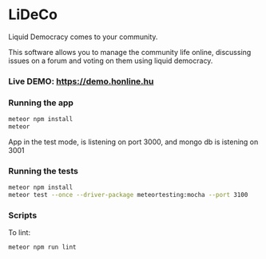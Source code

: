 # LiDeCo

Liquid Democracy comes to your community.

This software allows you to manage the community life online,
discussing issues on a forum and voting on them using liquid democracy.

### Live DEMO: https://demo.honline.hu

### Running the app

```bash
meteor npm install
meteor
```

App in the test mode, is listening on port 3000, and mongo db is istening on 3001

### Running the tests

```bash
meteor npm install
meteor test --once --driver-package meteortesting:mocha --port 3100
```

### Scripts

To lint:

```bash
meteor npm run lint
```
